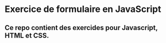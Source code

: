 # Exercice de formulaire en JavaScript

## Ce repo contient des exercides pour Javascript, HTML et CSS.